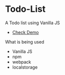 # Todo-List
 A Todo list using Vanilla JS

 - [Check Demo](https://jameshan2002.github.io/Todo-List/)

What is being used
- Vanilla JS
- npm
- webpack
- localstorage
